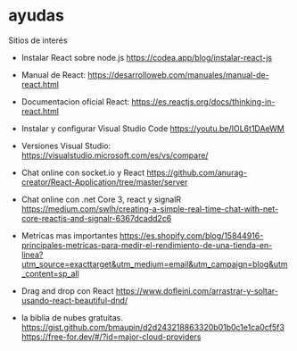 # ayudas
Sitios de interés 

- Instalar React sobre node.js
https://codea.app/blog/instalar-react-js

- Manual de React:
https://desarrolloweb.com/manuales/manual-de-react.html

- Documentacion oficial React:
https://es.reactjs.org/docs/thinking-in-react.html

- Instalar y configurar Visual Studio Code
https://youtu.be/IOL6t1DAeWM

- Versiones Visual Studio:
https://visualstudio.microsoft.com/es/vs/compare/

- Chat online con socket.io y React
https://github.com/anurag-creator/React-Application/tree/master/server

- Chat online con .net Core 3, react y signalR
https://medium.com/swlh/creating-a-simple-real-time-chat-with-net-core-reactjs-and-signalr-6367dcadd2c6

- Metricas mas importantes
https://es.shopify.com/blog/15844916-principales-metricas-para-medir-el-rendimiento-de-una-tienda-en-linea?utm_source=exacttarget&utm_medium=email&utm_campaign=blog&utm_content=sp_all  

- Drag and drop con React 
https://www.dofleini.com/arrastrar-y-soltar-usando-react-beautiful-dnd/

- la biblia de nubes gratuitas.
https://gist.github.com/bmaupin/d2d243218863320b01b0c1e1ca0cf5f3
https://free-for.dev/#/?id=major-cloud-providers

